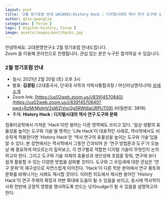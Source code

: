 ```yaml
---
layout: post
title: "2월 정기포럼 안내 &#10092;History Hack : 디지털시대의 역사 연구 도구와 문화&#10093;"
author: ghim-gwanglim
categories: [ Forum ]
tags: [ Digital-history, Forum ]
image: assets/images/post/hacks.jpg
---
```


안녕하세요. 고대문명연구소 2월 정기포럼 안내드립니다.<br> 
Zoom 을 이용해 온라인으로 진행됩니다. 관심 있는 분은 누구든 참석하실 수 있습니다. 

### 2월 정기포럼 안내
- 일시: 2021년 2월 20일 (토) 오후 3시
- 발표: __김광림__ (고대중국사, 단국대 사학과 석박사통합과정 / 머신러닝엔지니어) [상세소개](/author-ghim)
- Zoom link: [https://us02web.zoom.us/j/83914570840](https://us02web.zoom.us/j/83914570840?pwd=RzMrMjdmV2pWZjVoc0g5RWt6aURPUT09) (비밀번호: 3819)
- 주제: __History Hack : 디지털시대의 역사 연구 도구와 문화__

컴퓨터공학에서 가져온 'Hack'이란 용어는 다른 영역에도 쓰이고 있다. '일상 생활의 효율성을 높이는 도구와 기술'을 뜻하는 'Life Hack'이 대표적인 사례로, 역사학에서도 비슷하게 적용한다면 'History Hack'은 '역사 연구의 효율성을 높이는 도구와 기술'임을 알 수 있다. 본 강연에서는 역사학에서 그동안 간과되어 온 '연구 방법론과 도구'가 오늘날 왜 중요하게 떠오르는지 짚어보고, 각 연구별로 적합한 디지털 기술이 무엇인지 논의하고자 한다. 그리고 도구와 기술 자체의 효율성과 생산성에 초점을 맞춰, 연구에 보다 쉽게 활용할 수 있는 다양한 방법을 살펴볼 것이다. 도구와 그 쓰임새에 대한 관심은 '연구 문화'의 재구성으로 자연스럽게 이어진다. 'Hack'이 다른 학문 분야에서 연구 풍토와 문화를 바꿔나가는 사례도 제시할 것이다. 이러한 의도에서 제시한 용어인 'History Hack'이 연구 주제의 확장과 저변 확대에 도움이 될 수 있음을 보이고, 동시에 역사학이 사회 전반에 긍정적 영향을 행사하도록 만드는 넛지nudge가 될 수 있음을 설명하고자 한다. 
